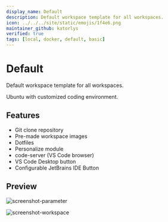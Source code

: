 ```yaml
---
display_name: Default
description: Default workspace template for all workspaces.
icon: ../../../site/static/emojis/1f4e6.png
maintainer_github: katorlys
verified: true
tags: [local, docker, default, basic]
---
```


# Default
Default workspace template for all workspaces.

Ubuntu with customized coding environment.

## Features
- Git clone repository
- Pre-made workspace images
- Dotfiles
- Personalize module
- code-server (VS Code browser)
- VS Code Desktop button
- Configurable JetBrains IDE Button

## Preview
![screenshot-parameter](https://github.com/katorlys/coderv2-templates/blob/main/images/screenshot-default-parameters.png)

![screenshot-workspace](https://github.com/katorlys/coderv2-templates/blob/main/images/screenshot-default-workspace.png)
